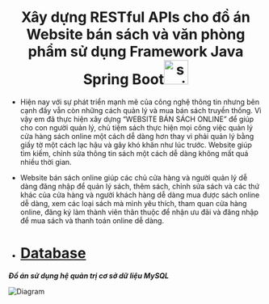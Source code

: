 <h1 align="center">Xây dựng RESTful APIs cho đồ án Website bán sách và văn phòng phẩm sử dụng Framework Java Spring Boot<a href="https://spring.io/learn" name="spring boot" ><img width="48" height="48" src="https://img.icons8.com/color/48/spring-logo.png" alt="spring-logo"/></a></h1>

- Hiện nay với sự phát triển mạnh mẽ của công nghệ thông tin nhưng bên cạnh đấy vẫn còn những cách quản lý và mua bán sách truyền thống. Vì vậy em đã thực hiện xây dựng “WEBSITE BÁN SÁCH ONLINE” để giúp cho con người quản lý, chủ tiệm sách thực hiện mọi công việc quản lý cửa hàng sách online một cách dễ dàng hơn thay vì phải quản lý bằng giấy tờ một cách lạc hậu và gây khó khăn như lúc trước. Website giúp tìm kiếm, chỉnh sửa thông tin sách một cách dễ dàng không mất quá nhiều thời gian.
- Website bán sách online giúp các chủ cửa hàng và người quản lý dễ dàng đăng nhập để quản lý sách, thêm sách, chỉnh sửa sách và các thứ khác của cửa hàng và người khách hàng dễ dàng mua được sách online dễ dàng, xem các loại sách mà mình yêu thích, tham quan cửa hàng online, đăng ký làm thành viên thân thuộc để nhận ưu đãi và đăng nhập để mua sách và thanh toán online dễ dàng.

- # [**Database**](#database)
***Đồ án sử dụng hệ quản trị cơ sở dữ liệu MySQL***

![Diagram](https://github.com/thtruong2904/BookStore-API/assets/83656656/a473f9a9-9365-48b7-b7dc-289f79dfbcb6)

